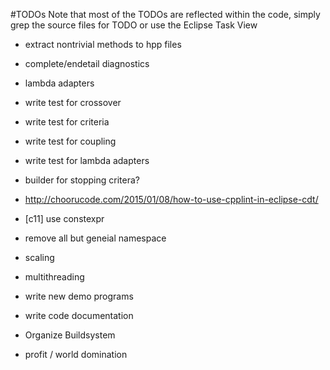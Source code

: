 #TODOs
Note that most of the TODOs are reflected within the code, simply grep the source files for TODO or use the Eclipse Task View

* extract nontrivial methods to hpp files
* complete/endetail diagnostics
* lambda adapters
* write test for crossover
* write test for criteria
* write test for coupling
* write test for lambda adapters

* builder for stopping critera?

* http://choorucode.com/2015/01/08/how-to-use-cpplint-in-eclipse-cdt/

* [c11] use constexpr

* remove all but geneial namespace

* scaling

* multithreading 

* write new demo programs
* write code documentation

* Organize Buildsystem

* profit / world domination
